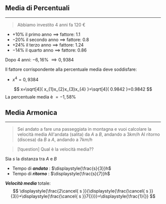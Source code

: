 ## Media di Percentuali
---
>Abbiamo investito 4 anni fa $120$ €

- $+10$% il primo anno $\implies$ fattore: $1.1$
- $-20$% il secondo anno $\implies$ fattore: $0.8$
- $+24$% il terzo anno $\implies$ fattore: $1.24$
- $-14$% il quarto anno $\implies$ fattore: $0.86$

Dopo 4 anni:
$-6,16$% $\implies 0,9384$

Il fattore corrispondente alla percentuale media deve soddisfare:
- $x^4=0,9384$

$$
x=\sqrt[4]{ x_{1}x_{2}x_{3}x_{4} }=\sqrt[4]{ 0.9842 }=0.9842
$$
La percentuale media è $=-1,58$%


## Media Armonica
---
>Sei andato a fare una passeggiata in montagna e vuoi calcolare la velocità media
>All'andata (salita) da $A$ a $B$, andando a $3km/h$
>Al ritorno (discesa) da $B$ a $A$, andando a $7km/h$

>[!question] Qual è la velocità media??

Sia $s$ la distanza tra $A$ e $B$

- Tempo di ***andata*** : $\displaystyle{\frac{s}{3}}h$
- Tempo di ***ritorno*** : $\displaystyle{\frac{s}{7}}h$

***Velocità media*** totale:
$$
\displaystyle{\frac{2\cancel{ s }}{\displaystyle{\frac{\cancel{ s }}{3}}+\displaystyle{\frac{\cancel{ s }}7{}}}}=\displaystyle{\frac{1}{}}
$$